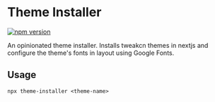 # Theme Installer

[![npm version](https://badge.fury.io/js/theme-installer.svg)](https://www.npmjs.com/package/theme-installer)

An opinionated theme installer. Installs tweakcn themes in nextjs and configure the theme's fonts in layout using Google Fonts.

## Usage

```
npx theme-installer <theme-name>
```
